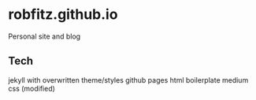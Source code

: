 # robfitz.github.io
Personal site and blog

## Tech
jekyll with overwritten theme/styles
github pages
html boilerplate
medium css (modified)
